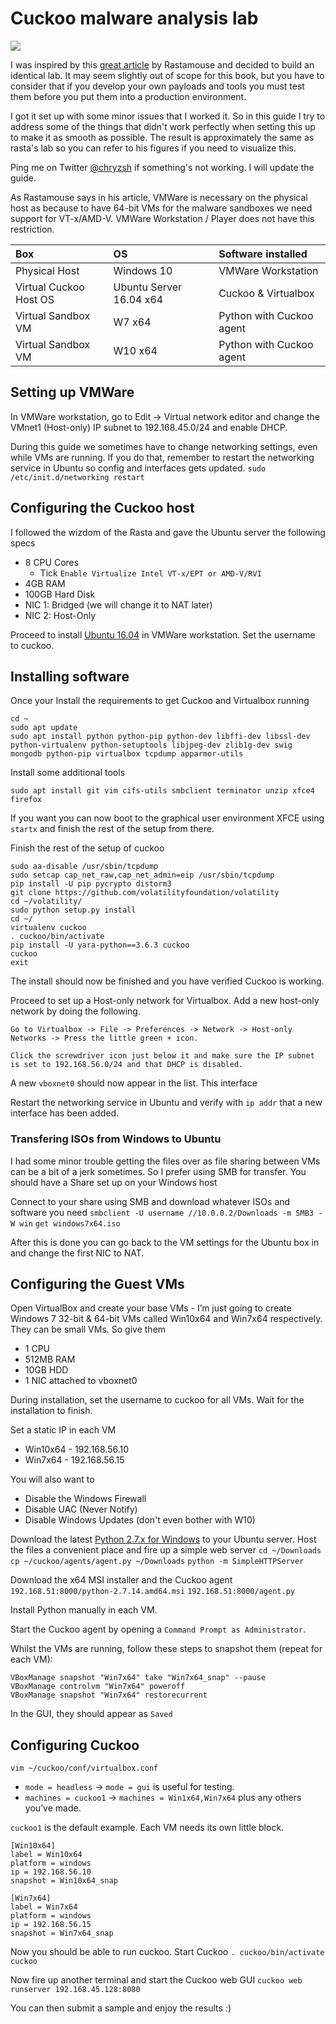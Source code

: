# Cuckoo malware analysis lab

![](../.gitbook/assets/cuckoo.png)

I was inspired by this [great article](https://rastamouse.me/2017/05/playing-with-cuckoo/) by Rastamouse and decided to build an identical lab. It may seem slightly out of scope for this book, but you have to consider that if you develop your own payloads and tools you must test them before you put them into a production environment.

I got it set up with some minor issues that I worked it. So in this guide I try to address some of the things that didn't work perfectly when setting this up to make it as smooth as possible. The result is approximately the same as rasta's lab so you can refer to his figures if you need to visualize this.

Ping me on Twitter [@chryzsh](https://twitter.com/chryzsh) if something's not working. I will update the guide.

As Rastamouse says in his article, VMWare is necessary on the physical host as because to have 64-bit VMs for the malware sandboxes we need support for VT-x/AMD-V. VMWare Workstation / Player does not have this restriction.

| Box | OS | Software installed |
| :--- | :--- | :--- |
| Physical Host | Windows 10 | VMWare Workstation |
| Virtual Cuckoo Host OS | Ubuntu Server 16.04 x64 | Cuckoo & Virtualbox |
| Virtual Sandbox VM | W7 x64 | Python with Cuckoo agent |
| Virtual Sandbox VM | W10 x64 | Python with Cuckoo agent |

## Setting up VMWare

In VMWare workstation, go to Edit -&gt; Virtual network editor and change the VMnet1 \(Host-only\) IP subnet to 192.168.45.0/24 and enable DHCP.

During this guide we sometimes have to change networking settings, even while VMs are running. If you do that, remember to restart the networking service in Ubuntu so config and interfaces gets updated. `sudo /etc/init.d/networking restart`

## Configuring the Cuckoo host

I followed the wizdom of the Rasta and gave the Ubuntu server the following specs

* 8 CPU Cores
  * Tick `Enable Virtualize Intel VT-x/EPT or AMD-V/RVI`
* 4GB RAM
* 100GB Hard Disk
* NIC 1: Bridged \(we will change it to NAT later\)
* NIC 2: Host-Only

Proceed to install [Ubuntu 16.04](http://releases.ubuntu.com/16.04/) in VMWare workstation. Set the username to cuckoo.

## Installing software

Once your Install the requirements to get Cuckoo and Virtualbox running

```text
cd ~
sudo apt update
sudo apt install python python-pip python-dev libffi-dev libssl-dev python-virtualenv python-setuptools libjpeg-dev zlib1g-dev swig mongodb python-pip virtualbox tcpdump apparmor-utils
```

Install some additional tools

```text
sudo apt install git vim cifs-utils smbclient terminator unzip xfce4 firefox
```

If you want you can now boot to the graphical user environment XFCE using `startx` and finish the rest of the setup from there.

Finish the rest of the setup of cuckoo

```text
sudo aa-disable /usr/sbin/tcpdump
sudo setcap cap_net_raw,cap_net_admin=eip /usr/sbin/tcpdump
pip install -U pip pycrypto distorm3
git clone https://github.com/volatilityfoundation/volatility
cd ~/volatility/
sudo python setup.py install
cd ~/
virtualenv cuckoo
. cuckoo/bin/activate
pip install -U yara-python==3.6.3 cuckoo
cuckoo
exit
```

The install should now be finished and you have verified Cuckoo is working.

Proceed to set up a Host-only network for Virtualbox. Add a new host-only network by doing the following.

```text
Go to Virtualbox -> File -> Preferences -> Network -> Host-only Networks -> Press the little green + icon.

Click the screwdriver icon just below it and make sure the IP subnet is set to 192.168.56.0/24 and that DHCP is disabled.
```

A new `vboxnet0` should now appear in the list. This interface

Restart the networking service in Ubuntu and verify with `ip addr` that a new interface has been added.

### Transfering ISOs from Windows to Ubuntu

I had some minor trouble getting the files over as file sharing between VMs can be a bit of a jerk sometimes. So I prefer using SMB for transfer. You should have a Share set up on your Windows host

Connect to your share using SMB and download whatever ISOs and software you need `smbclient -U username //10.0.0.2/Downloads -m SMB3 -W win` `get windows7x64.iso`

After this is done you can go back to the VM settings for the Ubuntu box in and change the first NIC to NAT.

## Configuring the Guest VMs

Open VirtualBox and create your base VMs - I’m just going to create Windows 7 32-bit & 64-bit VMs called Win10x64 and Win7x64 respectively. They can be small VMs. So give them

* 1 CPU
* 512MB RAM
* 10GB HDD 
* 1 NIC attached to vboxnet0

During installation, set the username to cuckoo for all VMs. Wait for the installation to finish.

Set a static IP in each VM

* Win10x64 - 192.168.56.10
* Win7x64 - 192.168.56.15

You will also want to

* Disable the Windows Firewall
* Disable UAC \(Never Notify\)
* Disable Windows Updates \(don't even bother with W10\)

Download the latest [Python 2.7.x for Windows](https://www.python.org/downloads/release/python-2714/) to your Ubuntu server. Host the files a convenient place and fire up a simple web server `cd ~/Downloads` `cp ~/cuckoo/agents/agent.py ~/Downloads` `python -m SimpleHTTPServer`

Download the x64 MSI installer and the Cuckoo agent `192.168.51:8000/python-2.7.14.amd64.msi` `192.168.51:8000/agent.py`

Install Python manually in each VM.

Start the Cuckoo agent by opening a `Command Prompt as Administrator`.

Whilst the VMs are running, follow these steps to snapshot them \(repeat for each VM\):

```text
VBoxManage snapshot "Win7x64" take "Win7x64_snap" --pause
VBoxManage controlvm "Win7x64" poweroff
VBoxManage snapshot "Win7x64" restorecurrent
```

In the GUI, they should appear as `Saved`

## Configuring Cuckoo

`vim ~/cuckoo/conf/virtualbox.conf`

* `mode = headless` -&gt; `mode = gui` is useful for testing.
* `machines = cuckoo1` -&gt; `machines = Win1x64,Win7x64` plus any others you’ve made.

`cuckoo1` is the default example. Each VM needs its own little block.

```text
[Win10x64]
label = Win10x64
platform = windows
ip = 192.168.56.10
snapshot = Win10x64_snap

[Win7x64]
label = Win7x64
platform = windows
ip = 192.168.56.15
snapshot = Win7x64_snap
```

Now you should be able to run cuckoo. Start Cuckoo `. cuckoo/bin/activate` `cuckoo`

Now fire up another terminal and start the Cuckoo web GUI `cuckoo web runserver 192.168.45.128:8080`

You can then submit a sample and enjoy the results :\)

